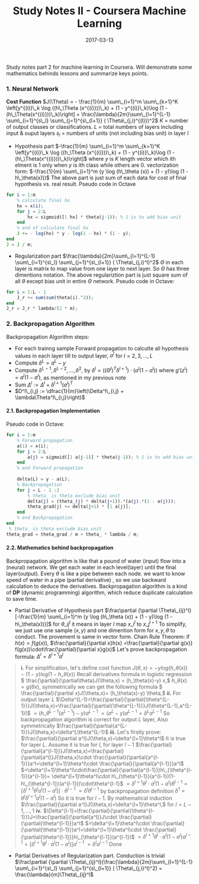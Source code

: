 ﻿---
title: Study Notes II - Coursera Machine Learning
mathjax: true
categories: 机器学习
tags: [机器学习, Coursera, 数学, 学习笔记]
date: 2017-03-13
toc: true
---
Study notes part 2 for machine learning in Coursera. Will demonstrate some mathematics behinds lessons and summarize keys points.

### 1. Neural Network
**Cost Function**
$J(\Theta) = - \frac{1}{m} \sum\_{i=1}^m \sum\_{k=1}^K \left[y^{(i)}\_k \log ((h\_\Theta (x^{(i)}))\_k) + (1 - y^{(i)}\_k)\log (1 - (h\_\Theta(x^{(i)}))\_k)\right] + \frac{\lambda}{2m}\sum\_{l=1}^{L-1} \sum\_{i=1}^{s\_l} \sum\_{j=1}^{s\_{l+1}} ( \Theta\_{j,i}^{(l)})^2$
$K$ = number of output classes or classifications.
$L$ = total numbers of layers including input & ouput layers
$s_l$ = numbers of units (not including bias unit) in layer $l$
<!--more-->

- Hypothesis part
$-\frac{1}{m} \sum\_{i=1}^m \sum\_{k=1}^K \left[y^{(i)}\_k \log ((h_\Theta (x^{(i)}))\_k) + (1 - y^{(i)}\_k)\log (1 - (h\_\Theta(x^{(i)}))\_k)\right]$
where $y$ is $K$ length vector which ith elment is 1 only when $y$ is ith class while others are 0.
vectorization form:
$-\frac{1}{m} \sum\_{i=1}^m (y \log (h\_\theta (x)) + (1 - y)\log (1 - h\_\theta(x)))$
The above part is just sum of each data for cost of final hypothesis vs. real result.
Pseudo code in Octave
```Octave
for i = 1:m
    % calculate final hx
    hx = x(i);
    for j = 2:L
        hx = sigmoid([1 hx] * theta(j-1)); % 1 is to add bias unit
    end
    % end of calculate final hx
    J += - log(hx) * y - log(1 - hx) * (1 - y);
end
J = J / m;
```

- Regularization part
$\frac{\lambda}{2m}\sum\_{l=1}^{L-1} \sum\_{i=1}^{s\_l} \sum\_{j=1}^{s\_{l+1}} ( \Theta\_{j,i}^l)^2$
$\Theta$ in each layer is matrix to map value from one layer to next layer. So $\Theta$ has three dimentions notation.
The above regulariztion part is just square sum of all $\theta$ except bias unit in entire $\Theta$ network.
Pseudo code in Octave:
```Octave
for i = 1:L - 1
    J_r += sum(sum(theta(i).^2));
end
J_r = J_r * lambda/(2 * m);
```
### 2. Backpropagation Algorithm
Backpropagation Algorithm steps:
- For each trainng sample
Forward propagation to calculte all hypothesis values in each layer till to output layer, $a^l$ for $l=2, 3, ..., L$
- Compute $\delta^L=a^L - y$
- Compute $\delta^{L-1}, \delta^{L-2},\dots,\delta^2$, by $\delta^l = ((\Theta^l)^T \delta^{l+1}) \cdot (a^l(1 - a^l))$
where $g'(z^l) = a^l(1 - a^l)$, as mentioned in my previous note
- Sum $\Delta^l := \Delta^l + \delta^{l+1}(a^l)^T$
- $D^l\_{i,j} := \dfrac{1}{m}\left(\Delta^l\_{i,j} + \lambda\Theta^l\_{i,j}\right)$

#### 2.1. Backpropagation Implementation
Pseudo code in Octave:
```Octave
for i = 1:m
    % Forward propagation
    a(1) = x(i);
    for j = 2:L
        a(j) = sigmoid([1 a(j-1)] * theta(j-1)); % 1 is to add bias unit
    end
    % end Forward propagation
    
    delta(L) = y - a(L);
    % Backpropagation
    for j = L - 1 :2
        % theta_ is theta exclude bias unit
        delta(j) = (theta_(j) * delta(j+1)).*(a(j).*(1 - a(j)));
        theta_grad(j) += delta(j+1) * [1 a(j)];
    end
    % end Backpropagation
end
 % theta_ is theta exclude bias unit
theta_grad = theta_grad / m + theta_ * lambda / m;
```
#### 2.2. Mathematics behind backpropagation
Backpropagation algorithm is like that a pound of water (input) flow into a (neural) network. We get each water in each level(layer) until the final layer(output). Every $\theta$ is like a pipe between each node. we want to know speed of water in a pipe (partial derivative) , so we use backward calculation to deduce the derivatives.
Backpropagation algorithm is a kind of **DP** (dynamic programming) algorithm, which reduce duplicate calculation to save time.

- Partial Derivative of Hypothesis part
$\frac\partial {\partial \Theta\_{ij}^l}[-\frac{1}{m} \sum\_{i=1}^m (y \log (h\_\theta (x)) + (1 - y)\log (1 - h\_\theta(x)))]$
for $\theta\_{ij}^l$ it means in layer $l$ map $x\_i^l$ to $x\_{j}^{l+1}$
To simplify, we just use one sample $(x, y)$ and one dimention form for $x, y, \theta$ to conduct. The provement is same in vector form.
Chain Rule Theorem: 
if $h(x)=f(g(x))$, $\frac{\partial}{\partial x}h(x)
=\frac{\partial}{\partial g(x)} f(g(x))\cdot\frac{\partial}{\partial x}g(x)$
Let's prove backpropagation formula: $\Delta^l=\delta^{l+1}a^l$
>**i.**
For simplification, let's define cost function $J(\theta,x)=-y log(h\_\theta(x))  -(1-y)log(1-h\_\theta(x))$
Recall derivatives formula in logistic regression
$ \frac{\partial}{\partial\theta}J(\theta,x) = (h\_\theta(x)-y) x,$
$h\_\theta(x)=g(\theta x),$ symmetrically we can get the following formula
$ \frac{\partial}{\partial x}J(\theta,x)= (h\_\theta(x)-y) \theta,$
**ii.**
For output layer $L$
$\Delta^{L-1}=\frac{\partial}{\partial{\theta^{L-1}}}J(\theta,x)=\frac{\partial}{\partial{\theta^{L-1}}}J(\theta^{L-1},a^{L-1})$
$= (h\_{\theta^{L-1}}(a^{L-1})-y)a^{L-1}$
$=(a^L-y)a^{L-1} = \delta^La^{L-1}$
So backpropagation algorithm is correct for output $L$ layer,
Also symmetrically $\frac{\partial}{\partial{a^{L-1}}}J(\theta,x)=\delta^L\theta^{L-1}$
**iii.**
Let's firstly prove: $\frac{\partial}{\partial a^l}J(\theta,x)=\delta^{l+1}\theta^l$
It is true for layer $L$. 
Assume it is true for $l$, for layer $l-1$
$\frac{\partial}{\partial{a^{l-1}}}J(\theta,x)=\frac{\partial}{\partial{a^l}}J(\theta,x)\cdot \frac{\partial}{\partial{a^{l-1}}}a^l=\delta^{l+1}\theta^l\cdot \frac{\partial}{\partial{a^{l-1}}}a^l$
$=\delta^{l+1}\theta^l\cdot\frac{\partial}{\partial{a^{l-1}}}h\_{\theta^{l-1}}(a^{l-1})= \delta^{l+1}\theta^l\cdot h\_{\theta^{l-1}}(a^{l-1})(1-h\_{\theta^{l-1}}(a^{l-1}))\cdot\theta^{l-1}$
$=\delta^{l+1}\theta^l\cdot a^l(1-a^l)\theta^{l-1}=[\delta^{l+1}\theta^l a^l(1-a^l)]\cdot\theta^{l-1}$
$=\delta^l\theta^{l-1}$  by backpropagation definition $\delta^1=\theta^l\delta^{l+1}a^l(1-a^l)$
So it is true for $l-1$.
By mathematical induction $\frac{\partial}{\partial a^l}J(\theta,x)=\delta^{l+1}\theta^l,$ for $l=L-1, ..., 1$
**iv.**
$\Delta^{l-1}=\frac{\partial}{\partial{\theta^{l-1}}}J=\frac{\partial}{\partial{a^l}}J\cdot \frac{\partial}{\partial{\theta^{l-1}}}a^l$
$=\delta^{l+1}\theta^l\cdot \frac{\partial}{\partial{\theta^{l-1}}}a^l=\delta^{l+1}\theta^l\cdot \frac{\partial}{\partial{\theta^{l-1}}}h\_{\theta^{l-1}}(a^{l-1})$
$=\delta^{l+1}\theta^l\cdot a^l(1-a^l)a^{l-1}=[\delta^{l+1}\theta^l\cdot a^l(1-a^l)]a^{l-1}$
$=\delta^la^{l-1}$
Done
- Partial Derivatives of Regularization part.
Conduction is trivial
$\frac\partial {\partial \Theta\_{ij}^l}(\frac{\lambda}{2m}\sum\_{l=1}^{L-1} \sum\_{i=1}^{s\_l} \sum\_{j=1}^{s\_{l+1}} ( \Theta\_{j,i}^l)^2)
= \frac{\lambda}{m}\Theta\_{ij}^l$


